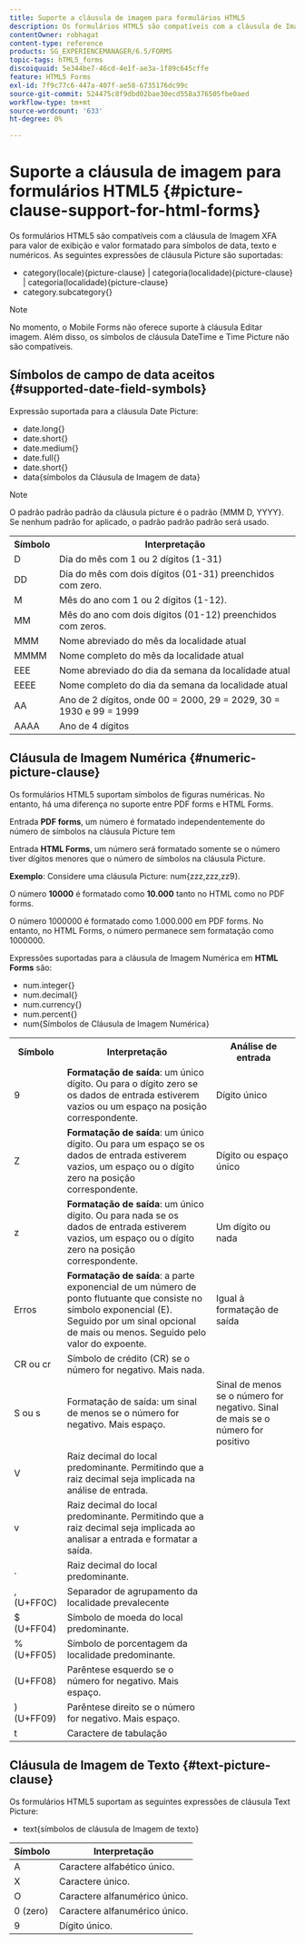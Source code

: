 ```yaml
---
title: Suporte a cláusula de imagem para formulários HTML5
description: Os formulários HTML5 são compatíveis com a cláusula de Imagem XFA para valor de exibição e valor formatado para símbolos de data, texto e numéricos.
contentOwner: robhagat
content-type: reference
products: SG_EXPERIENCEMANAGER/6.5/FORMS
topic-tags: hTML5_forms
discoiquuid: 5e344be7-46cd-4e1f-ae3a-1f89c645cffe
feature: HTML5 Forms
exl-id: 7f9c77c6-447a-407f-ae58-6735176dc99c
source-git-commit: 524475c8f9dbd02bae30ecd558a376505fbe0aed
workflow-type: tm+mt
source-wordcount: '633'
ht-degree: 0%

---
```


# Suporte a cláusula de imagem para formulários HTML5 {#picture-clause-support-for-html-forms}

Os formulários HTML5 são compatíveis com a cláusula de Imagem XFA para valor de exibição e valor formatado para símbolos de data, texto e numéricos. As seguintes expressões de cláusula Picture são suportadas:

* category(locale){picture-clause} | categoria(localidade){picture-clause} | categoria(localidade){picture-clause}
* category.subcategory{}

>[!NOTE]
>
>No momento, o Mobile Forms não oferece suporte à cláusula Editar imagem. Além disso, os símbolos de cláusula DateTime e Time Picture não são compatíveis.

## Símbolos de campo de data aceitos {#supported-date-field-symbols}

Expressão suportada para a cláusula Date Picture:

* date.long{}
* date.short{}
* date.medium{}
* date.full{}
* date.short{}
* data{símbolos da Cláusula de Imagem de data}

>[!NOTE]
>
>O padrão padrão padrão da cláusula picture é o padrão {MMM D, YYYY}. Se nenhum padrão for aplicado, o padrão padrão padrão será usado.

<table>
 <tbody>
  <tr>
   <th><strong>Símbolo</strong></th>
   <th>Interpretação</th>
  </tr>
  <tr>
   <td>D</td>
   <td>Dia do mês com 1 ou 2 dígitos (1-31)</td>
  </tr>
  <tr>
   <td>DD</td>
   <td>Dia do mês com dois dígitos (01-31) preenchidos com zero.<br /> </td>
  </tr>
  <tr>
   <td>M</td>
   <td>Mês do ano com 1 ou 2 dígitos (1-12).<br /> </td>
  </tr>
  <tr>
   <td>MM</td>
   <td>Mês do ano com dois dígitos (01-12) preenchidos com zeros.<br /> </td>
  </tr>
  <tr>
   <td>MMM</td>
   <td>Nome abreviado do mês da localidade atual<br /> </td>
  </tr>
  <tr>
   <td>MMMM</td>
   <td>Nome completo do mês da localidade atual<br /> </td>
  </tr>
  <tr>
   <td>EEE</td>
   <td>Nome abreviado do dia da semana da localidade atual<br /> </td>
  </tr>
  <tr>
   <td>EEEE</td>
   <td>Nome completo do dia da semana da localidade atual<br /> </td>
  </tr>
  <tr>
   <td>AA</td>
   <td>Ano de 2 dígitos, onde 00 = 2000, 29 = 2029, 30 = 1930 e 99 = 1999<br /> </td>
  </tr>
  <tr>
   <td>AAAA</td>
   <td>Ano de 4 dígitos<br /> </td>
  </tr>
 </tbody>
</table>

## Cláusula de Imagem Numérica {#numeric-picture-clause}

Os formulários HTML5 suportam símbolos de figuras numéricas. No entanto, há uma diferença no suporte entre PDF forms e HTML Forms.

Entrada **PDF forms**, um número é formatado independentemente do número de símbolos na cláusula Picture tem

Entrada **HTML Forms**, um número será formatado somente se o número tiver dígitos menores que o número de símbolos na cláusula Picture.

**Exemplo**: Considere uma cláusula Picture: num{zzz,zzz,zz9}.

O número **10000** é formatado como **10.000** tanto no HTML como no PDF forms.

O número 1000000 é formatado como 1.000.000 em PDF forms. No entanto, no HTML Forms, o número permanece sem formatação como 1000000.

Expressões suportadas para a cláusula de Imagem Numérica em **HTML Forms** são:

* num.integer{}
* num.decimal{}
* num.currency{}
* num.percent{}
* num{Símbolos de Cláusula de Imagem Numérica}

<table>
 <tbody>
  <tr>
   <th><strong>Símbolo</strong></th>
   <th><strong>Interpretação</strong></th>
   <th>Análise de entrada</th>
  </tr>
  <tr>
   <td>9</td>
   <td><strong>Formatação de saída</strong>: um único dígito. Ou para o dígito zero se os dados de entrada estiverem vazios ou um espaço na posição correspondente.<br /> </td>
   <td>Dígito único</td>
  </tr>
  <tr>
   <td>Z</td>
   <td><strong>Formatação de saída</strong>: um único dígito. Ou para um espaço se os dados de entrada estiverem vazios, um espaço ou o dígito zero na posição correspondente.<br /> </td>
   <td>Dígito ou espaço único</td>
  </tr>
  <tr>
   <td>z</td>
   <td><strong>Formatação de saída</strong>: um único dígito. Ou para nada se os dados de entrada estiverem vazios, um espaço ou o dígito zero na posição correspondente.<br /> </td>
   <td>Um dígito ou nada</td>
  </tr>
  <tr>
   <td>Erros</td>
   <td><strong>Formatação de saída</strong>: a parte exponencial de um número de ponto flutuante que consiste no símbolo exponencial (E). Seguido por um sinal opcional de mais ou menos. Seguido pelo valor do expoente.<br /> </td>
   <td>Igual à formatação de saída</td>
  </tr>
  <tr>
   <td>CR ou cr<br /> </td>
   <td>Símbolo de crédito (CR) se o número for negativo. Mais nada.</td>
   <td><br type="_moz" /> </td>
  </tr>
  <tr>
   <td>S ou s<br /> </td>
   <td>Formatação de saída: um sinal de menos se o número for negativo. Mais espaço.<br /> </td>
   <td>Sinal de menos se o número for negativo. Sinal de mais se o número for positivo</td>
  </tr>
  <tr>
   <td>V</td>
   <td>Raiz decimal do local predominante. Permitindo que a raiz decimal seja implicada na análise de entrada.</td>
   <td><br type="_moz" /> </td>
  </tr>
  <tr>
   <td>v</td>
   <td>Raiz decimal do local predominante. Permitindo que a raiz decimal seja implicada ao analisar a entrada e formatar a saída.</td>
   <td><br type="_moz" /> </td>
  </tr>
  <tr>
   <td>.</td>
   <td>Raiz decimal do local predominante.</td>
   <td><br type="_moz" /> </td>
  </tr>
  <tr>
   <td>, (U+FF0C)</td>
   <td>Separador de agrupamento da localidade prevalecente</td>
   <td><br type="_moz" /> </td>
  </tr>
  <tr>
   <td>$ (U+FF04)</td>
   <td>Símbolo de moeda do local predominante.</td>
   <td><br type="_moz" /> </td>
  </tr>
  <tr>
   <td>% (U+FF05)</td>
   <td>Símbolo de porcentagem da localidade predominante.</td>
   <td><br type="_moz" /> </td>
  </tr>
  <tr>
   <td>(U+FF08)</td>
   <td>Parêntese esquerdo se o número for negativo. Mais espaço.</td>
   <td><br type="_moz" /> </td>
  </tr>
  <tr>
   <td>) (U+FF09)</td>
   <td>Parêntese direito se o número for negativo. Mais espaço.</td>
   <td><br type="_moz" /> </td>
  </tr>
  <tr>
   <td>t</td>
   <td>Caractere de tabulação</td>
   <td><br type="_moz" /> </td>
  </tr>
 </tbody>
</table>

## Cláusula de Imagem de Texto {#text-picture-clause}

Os formulários HTML5 suportam as seguintes expressões de cláusula Text Picture:

* text{símbolos de cláusula de Imagem de texto}

| **Símbolo** | **Interpretação** |
|---|---|
| A | Caractere alfabético único. |
| X | Caractere único. |
| O | Caractere alfanumérico único. |
| 0 (zero) | Caractere alfanumérico único. |
| 9 | Dígito único. |

